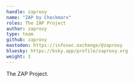 ```yaml
---
handle: zaproxy
name: "ZAP by Checkmarx"
roles: The ZAP Project
author: zaproxy
type: team
github: zaproxy
mastodon: https://infosec.exchange/@zaproxy
bluesky: https://bsky.app/profile/zaproxy.org
weight: 1
---
```


The ZAP Project.